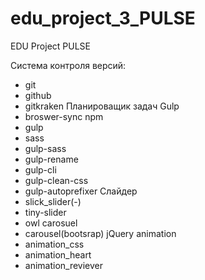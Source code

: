 # edu_project_3_PULSE
EDU Project PULSE

Система контроля версий:
- git
- github
- gitkraken
Планироващик задач Gulp
 - broswer-sync
npm
- gulp
- sass
- gulp-sass
- gulp-rename
- gulp-cli
- gulp-clean-css
- gulp-autoprefixer
Слайдер
- slick_slider(-)
- tiny-slider
- owl carosuel
- carousel(bootsrap)
jQuery
animation
- animation_css
- animation_heart
- animation_reviever
